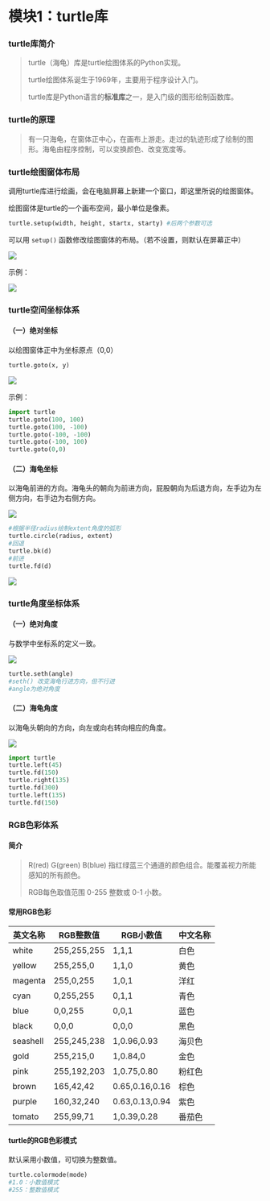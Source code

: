# 模块1：turtle库

### turtle库简介

> turtle（海龟）库是turtle绘图体系的Python实现。
>
> turtle绘图体系诞生于1969年，主要用于程序设计入门。
>
> turtle库是Python语言的**标准库**之一，是入门级的图形绘制函数库。



### turtle的原理

> 有一只海龟，在窗体正中心，在画布上游走。走过的轨迹形成了绘制的图形。海龟由程序控制，可以变换颜色、改变宽度等。



### turtle绘图窗体布局

调用turtle库进行绘画，会在电脑屏幕上新建一个窗口，即这里所说的绘图窗体。

绘图窗体是turtle的一个画布空间，最小单位是像素。

```python
turtle.setup(width, height, startx, starty) #后两个参数可选
```

可以用 `setup()` 函数修改绘图窗体的布局。（若不设置，则默认在屏幕正中）

<img src="assets/turtle-1.jpg" />





示例：

<img src="assets/turtle-2.jpg" />





### turtle空间坐标体系

#### （一）绝对坐标

以绘图窗体正中为坐标原点（0,0）

```python
turtle.goto(x, y)
```

<img src="assets/turtle-3.jpg" />

示例：

```python
import turtle
turtle.goto(100, 100)
turtle.goto(100, -100)
turtle.goto(-100, -100)
turtle.goto(-100, 100)
turtle.goto(0,0)
```



#### （二）海龟坐标

以海龟前进的方向。海龟头的朝向为前进方向，屁股朝向为后退方向，左手边为左侧方向，右手边为右侧方向。

<img src="assets/turtle-4.jpg" />

```python
#根据半径radius绘制extent角度的弧形
turtle.circle(radius, extent)
#回退
turtle.bk(d)
#前进
turtle.fd(d)
```

<img src="assets/turtle-5.jpg" />

### turtle角度坐标体系

#### （一）绝对角度

与数学中坐标系的定义一致。

<img src="assets/turtle-6.jpg" />

```python
turtle.seth(angle)
#seth() 改变海龟行进方向，但不行进
#angle为绝对角度
```



#### （二）海龟角度

以海龟头朝向的方向，向左或向右转向相应的角度。

<img src="assets/turtle-7.jpg" />

```python
import turtle
turtle.left(45)
turtle.fd(150)
turtle.right(135)
turtle.fd(300)
turtle.left(135)
turtle.fd(150)
```



### RGB色彩体系

#### 简介

> R(red) G(green) B(blue) 指红绿蓝三个通道的颜色组合。能覆盖视力所能感知的所有颜色。
>
> RGB每色取值范围 0-255 整数或 0-1 小数。



#### 常用RGB色彩

| 英文名称 | RGB整数值   | RGB小数值      | 中文名称 |
| -------- | ----------- | -------------- | -------- |
| white    | 255,255,255 | 1,1,1          | 白色     |
| yellow   | 255,255,0   | 1,1,0          | 黄色     |
| magenta  | 255,0,255   | 1,0,1          | 洋红     |
| cyan     | 0,255,255   | 0,1,1          | 青色     |
| blue     | 0,0,255     | 0,0,1          | 蓝色     |
| black    | 0,0,0       | 0,0,0          | 黑色     |
| seashell | 255,245,238 | 1,0.96,0.93    | 海贝色   |
| gold     | 255,215,0   | 1,0.84,0       | 金色     |
| pink     | 255,192,203 | 1,0.75,0.80    | 粉红色   |
| brown    | 165,42,42   | 0.65,0.16,0.16 | 棕色     |
| purple   | 160,32,240  | 0.63,0.13,0.94 | 紫色     |
| tomato   | 255,99,71   | 1,0.39,0.28    | 番茄色   |



#### turtle的RGB色彩模式

默认采用小数值，可切换为整数值。

```python
turtle.colormode(mode)
#1.0：小数值模式
#255：整数值模式
```



